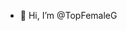 - 👋 Hi, I’m @TopFemaleG
  

<!---
TopFemaleG/TopFemaleG is a ✨ special ✨ repository because its `README.md` (this file) appears on your GitHub profile.
You can click the Preview link to take a look at your changes.
--->
